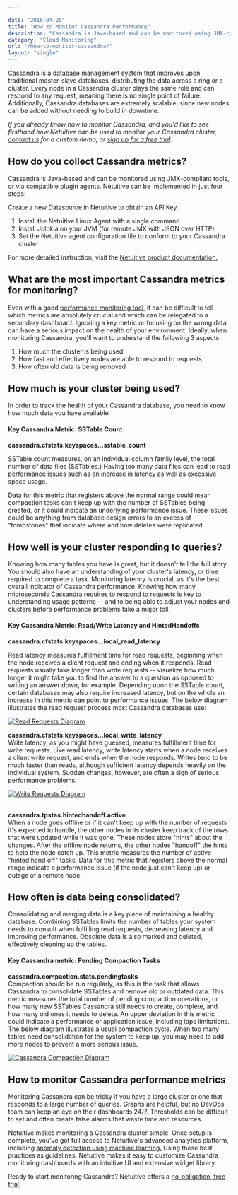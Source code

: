 ```yaml
---

date: "2016-04-26"
title: "How to Monitor Cassandra Performance"
description: "Cassandra is Java-based and can be monitored using JMX-compliant tools, or via compatible plugin agents. Netuitive can be implemented in just four steps."
category: "Cloud Monitoring"
url: "/how-to-monitor-cassandra/"
layout: "single"
---
```


Cassandra is a database management system that improves upon traditional master-slave databases, distributing the data across a ring or a cluster. Every node in a Cassandra cluster plays the same role and can respond to any request, meaning there is no single point of failure. Additionally, Cassandra databases are extremely scalable, since new nodes can be added without needing to build in downtime.

*If you already know how to monitor Cassandra, and you'd like to see firsthand how Netuitive can be used to monitor your Cassandra cluster, [contact us](/contact) for a custom demo, or [sign up for a free trial](/signup).*

How do you collect Cassandra metrics?
-------------------------------------

Cassandra is Java-based and can be monitored using JMX-compliant tools, or via compatible plugin agents. Netuitive can be implemented in just four steps:

Create a new Datasource in Netuitive to obtain an API Key

1.  Install the Netuitive Linux Agent with a single command
2.  Install Jolokia on your JVM (for remote JMX with JSON over HTTP)
3.  Set the Netuitive agent configuration file to conform to your Cassandra cluster

For more detailed instruction, visit the [Netuitive product documentation.](https://help.netuitive.com/Content/FrontMatter/frameless_home_page.htm)

What are the most important Cassandra metrics for monitoring?
-------------------------------------------------------------

Even with a good [performance monitoring tool](/), it can be difficult to tell which metrics are absolutely crucial and which can be relegated to a secondary dashboard. Ignoring a key metric or focusing on the wrong data can have a serious impact on the health of your environment. Ideally, when monitoring Cassandra, you'll want to understand the following 3 aspects:

1.  How much the cluster is being used
2.  How fast and effectively nodes are able to respond to requests
3.  How often old data is being removed

How much is your cluster being used?
------------------------------------

In order to track the health of your Cassandra database, you need to know how much data you have available.

#### Key Cassandra Metric: SSTable Count

**cassandra.cfstats.keyspaces...sstable_count**

SSTable count measures, on an individual column family level, the total number of data files (SSTables.) Having too many data files can lead to read performance issues such as an increase in latency as well as excessive space usage.

Data for this metric that registers above the normal range could mean compaction tasks can't keep up with the number of SSTables being created, or it could indicate an underlying performance issue. These issues could be anything from database design errors to an excess of "tombstones" that indicate where and how deletes were replicated.

How well is your cluster responding to queries?
-----------------------------------------------

Knowing how many tables you have is great, but it doesn't tell the full story. You should also have an understanding of your cluster's latency, or time required to complete a task. Monitoring latency is crucial, as it's the best overall indicator of Cassandra performance. Knowing how many microseconds Cassandra requires to respond to requests is key to understanding usage patterns -- and to being able to adjust your nodes and clusters before performance problems take a major toll.

#### Key Cassandra Metric: Read/Write Latency and HintedHandoffs

**cassandra.cfstats.keyspaces...local_read_latency**

Read latency measures fulfillment time for read requests, beginning when the node receives a client request and ending when it responds. Read requests usually take longer than write requests -- visualize how much longer it might take you to find the answer to a question as opposed to writing an answer down, for example. Depending upon the SSTable count, certain databases may also require increased latency, but on the whole an increase in this metric can point to performance issues. The below diagram illustrates the read request process most Cassandra databases use:

[![Read Requests Diagram](https://s3-us-west-2.amazonaws.com/com-netuitive-app-usw2-public/wp-content/uploads/2016/05/ReadRequests-Diagram.png)](https://s3-us-west-2.amazonaws.com/com-netuitive-app-usw2-public/wp-content/uploads/2016/05/ReadRequests-Diagram.png)

**cassandra.cfstats.keyspaces...local_write_latency**\
Write latency, as you might have guessed, measures fulfillment time for write requests. Like read latency, write latency starts when a node receives a client write request, and ends when the node responds. Writes tend to be much faster than reads, although sufficient latency depends heavily on the individual system. Sudden changes, however, are often a sign of serious performance problems.

[![Write Requests Diagram](https://s3-us-west-2.amazonaws.com/com-netuitive-app-usw2-public/wp-content/uploads/2016/05/WriteRequestsDiagram.png)](https://s3-us-west-2.amazonaws.com/com-netuitive-app-usw2-public/wp-content/uploads/2016/05/WriteRequestsDiagram.png)

**\
cassandra.tpstas.hintedhandoff.active**\
When a node goes offline or if it can't keep up with the number of requests it's expected to handle, the other nodes in its cluster keep track of the rows that were updated while it was gone. These nodes store "hints" about the changes. After the offline node returns, the other nodes "handoff" the hints to help the node catch up. This metric measures the number of active "hinted hand off" tasks. Data for this metric that registers above the normal range indicate a performance issue (if the node just can't keep up) or outage of a remote node.

How often is data being consolidated?
-------------------------------------

Consolidating and merging data is a key piece of maintaining a healthy database. Combining SSTables limits the number of tables your system needs to consult when fulfilling read requests, decreasing latency and improving performance. Obsolete data is also marked and deleted, effectively cleaning up the tables.

#### Key Cassandra metric: Pending Compaction Tasks

**cassandra.compaction.stats.pendingtasks**\
Compaction should be run regularly, as this is the task that allows Cassandra to consolidate SSTables and remove old or outdated data. This metric measures the total number of pending compaction operations, or how many new SSTables Cassandra still needs to create, complete, and how many old ones it needs to delete. An upper deviation in this metric could indicate a performance or application issue, including iops limitations. The below diagram illustrates a usual compaction cycle. When too many tables need consolidation for the system to keep up, you may need to add more nodes to prevent a more serious issue.

[![Cassandra Compaction Diagram](https://s3-us-west-2.amazonaws.com/com-netuitive-app-usw2-public/wp-content/uploads/2016/05/Cassandra-Compaction-Diagram.png)](https://s3-us-west-2.amazonaws.com/com-netuitive-app-usw2-public/wp-content/uploads/2016/05/Cassandra-Compaction-Diagram.png)

How to monitor Cassandra performance metrics
--------------------------------------------

Monitoring Cassandra can be tricky if you have a large cluster or one that responds to a large number of queries. Graphs are helpful, but no DevOps team can keep an eye on their dashboards 24/7. Thresholds can be difficult to set and often create false alarms that waste time and resources.

Netuitive makes monitoring a Cassandra cluster simple. Once setup is complete, you've got full access to Netuitive's advanced analytics platform, including [anomaly detection using machine learning.](/machine-learning-monitoring-alerts/) Using these best practices as guidelines, Netuitive makes it easy to customize Cassandra monitoring dashboards with an intuitive UI and extensive widget library.

Ready to start monitoring Cassandra? Netuitive offers a [no-obligation, free trial.](/signup)
